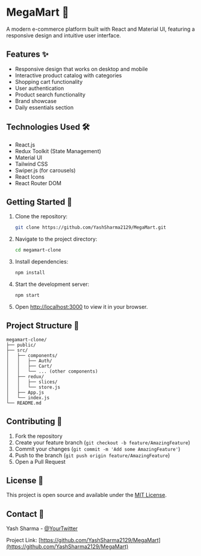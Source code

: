 # MegaMart 🛒

A modern e-commerce platform built with React and Material UI, featuring a responsive design and intuitive user interface.

## Features ✨

- Responsive design that works on desktop and mobile
- Interactive product catalog with categories
- Shopping cart functionality
- User authentication
- Product search functionality
- Brand showcase
- Daily essentials section

## Technologies Used 🛠

- React.js
- Redux Toolkit (State Management)
- Material UI
- Tailwind CSS
- Swiper.js (for carousels)
- React Icons
- React Router DOM

## Getting Started 🚀

1. Clone the repository:
   ```bash
   git clone https://github.com/YashSharma2129/MegaMart.git
   ```

2. Navigate to the project directory:
   ```bash
   cd megamart-clone
   ```

3. Install dependencies:
   ```bash
   npm install
   ```

4. Start the development server:
   ```bash
   npm start
   ```

5. Open [http://localhost:3000](http://localhost:3000) to view it in your browser.

## Project Structure 📁

```
megamart-clone/
├── public/
├── src/
│   ├── components/
│   │   ├── Auth/
│   │   ├── Cart/
│   │   └── ... (other components)
│   ├── redux/
│   │   ├── slices/
│   │   └── store.js
│   ├── App.js
│   └── index.js
└── README.md
```

## Contributing 🤝

1. Fork the repository
2. Create your feature branch (`git checkout -b feature/AmazingFeature`)
3. Commit your changes (`git commit -m 'Add some AmazingFeature'`)
4. Push to the branch (`git push origin feature/AmazingFeature`)
5. Open a Pull Request

## License 📄

This project is open source and available under the [MIT License](LICENSE).

## Contact 📧

Yash Sharma - [@YourTwitter](https://x.com/YashSharma_21)

Project Link: [https://github.com/YashSharma2129/MegaMart](https://github.com/YashSharma2129/MegaMart)
